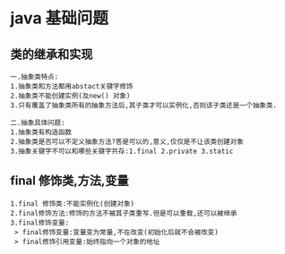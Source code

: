 # java 基础问题

## 类的继承和实现
    一.抽象类特点:
    1.抽象类和方法都用abstact关键字修饰
    2.抽象类不能创建实例(及new() 对象)
    3.只有覆盖了抽象类所有的抽象方法后,其子类才可以实例化,否则该子类还是一个抽象类.
   
    二.抽象具体问题:
    1.抽象类有构造函数
    2.抽象类是否可以不定义抽象方法?答是可以的,意义,仅仅是不让该类创建对象
    3.抽象关键字不可以和哪些关键字共存:1.final 2.private 3.static
    
 ## final 修饰类,方法,变量
    1.final 修饰类:不能实例化(创建对象)
    2.final修饰方法:修饰的方法不被其子类重写.但是可以重载,还可以被继承
    3.final修饰变量:
     > final修饰变量:变量变为常量,不在改变(初始化后就不会被改变)
     > final修饰引用变量:始终指向一个对象的地址
